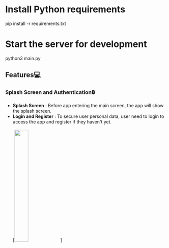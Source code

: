 # Install Python requirements 
pip install -r requirements.txt

# Start the server for development 
python3 main.py

## Features💻
### Splash Screen and Authentication🔒
- **Splash Screen** : Before app entering the main screen, the app will show the splash screen.
- **Login and Register** : To secure user personal data, user need to login to access the app and register if they haven't yet.<br /><br />
[<img src="https://raw.githubusercontent.com/splash_screen-min.gif"  width="30%" height="30%">]
